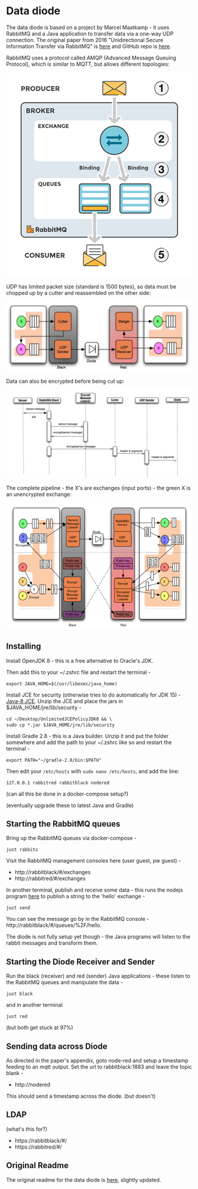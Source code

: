 # Data diode

The data diode is based on a project by Marcel Maatkamp - it uses RabbitMQ and a Java application to transfer data via a one-way UDP connection. The original paper from 2016 "Unidirectional Secure Information Transfer via RabbitMQ" is [here](https://arxiv.org/abs/1602.07467) and GitHub repo is [here](https://github.com/marcelmaatkamp/rabbitmq-applications/tree/master/application/datadiode).

RabbitMQ uses a protocol called AMQP (Advanced Message Queuing Protocol), which is similar to MQTT, but allows different topologies:

![rabbitmq](design/rabbitmq.png)

UDP has limited packet size (standard is 1500 bytes), so data must be chopped up by a cutter and reassembled on the other side:

![diode1](design/diode1.jpg)

Data can also be encrypted before being cut up:

![diode2](design/diode2.jpg)

The complete pipeline - the X's are exchanges (input ports) - the green X is an unencrypted exchange:

![diode3](design/diode3.png)


## Installing

Install OpenJDK 8 - this is a free alternative to Oracle's JDK. 

Then add this to your ~/.zshrc file and restart the terminal -

    export JAVA_HOME=$(/usr/libexec/java_home)

Install JCE for security (otherwise tries to do automatically for JDK 15) - [Java-8 JCE](http://www.oracle.com/technetwork/java/javase/downloads/jce8-download-2133166.html). Unzip the JCE and place the jars in $JAVA_HOME/jre/lib/security - 

    cd ~/Desktop/UnlimitedJCEPolicyJDK8 && \
    sudo cp *.jar $JAVA_HOME/jre/lib/security

Install Gradle 2.8 - this is a Java builder. Unzip it and put the folder somewhere and add the path to your ~/.zshrc like so and restart the terminal - 

    export PATH="~/gradle-2.8/bin:$PATH"

Then edit your `/etc/hosts` with `sudo nano /etc/hosts`, and add the line:

    127.0.0.1 rabbitred rabbitblack nodered

(can all this be done in a docker-compose setup?)

(eventually upgrade these to latest Java and Gradle)


## Starting the RabbitMQ queues

Bring up the RabbitMQ queues via docker-compose - 

    just rabbits

Visit the RabbitMQ management consoles here (user guest, pw guest) -

- http://rabbitblack/#/exchanges 
- http://rabbitred/#/exchanges

In another terminal, publish and receive some data - this runs the nodejs program [here](code/application/datadiode/contrib/nodejs/src/send.js) to publish a string to the 'hello' exchange -

    just send

You can see the message go by in the RabbitMQ console - http://rabbitblack/#/queues/%2F/hello. 

The diode is not fully setup yet though - the Java programs will listen to the rabbit messages and transform them. 


## Starting the Diode Receiver and Sender

Run the black (receiver) and red (sender) Java applications - these listen to the RabbitMQ queues and manipulate the data - 

    just black

and in another terminal

    just red

(but both get stuck at 97%)


## Sending data across Diode

As directed in the paper's appendix, goto node-red and setup a timestamp feeding to an mqtt output. Set the url to rabbitblack:1883 and leave the topic blank - 

- http://nodered

This should send a timestamp across the diode. (but doesn't)


## LDAP

(what's this for?)

- https://rabbitblack/#/ 
- https://rabbitred/#/


## Original Readme

The original readme for the data diode is [here](code/application/datadiode), slightly updated. 

